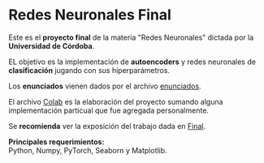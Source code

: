 # Redes Neuronales Final
Este es el **proyecto final** de la materia "Redes Neuronales" dictada por la **Universidad de Córdoba**.

EL objetivo es la implementación de **autoencoders** y redes neuronales de **clasificación** jugando con sus hiperparámetros.

Los **enunciados** vienen dados por el archivo [enunciados](https://github.com/LautaroOchotorena/Redes-Neuronales-Final/blob/main/Enunciados.pdf).

El archivo [Colab](https://github.com/LautaroOchotorena/Redes-Neuronales-Final/blob/main/Colab.ipynb) es la elaboración del proyecto sumando alguna implementación particual que fue agregada personalmente.

Se **recomienda** ver la exposición del trabajo dada en [Final](https://github.com/LautaroOchotorena/Redes-Neuronales-Final/blob/main/Final.pdf).

**Principales requerimientos:** <br>
Python, Numpy, PyTorch, Seaborn y Matplotlib.
